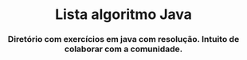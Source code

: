 <h1 align="center"> Lista algoritmo Java  </h1>

<h3 align="center"> Diretório com exercícios em java com resolução.
                    Intuito de colaborar com a comunidade.</h3>
<br>
